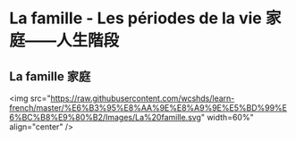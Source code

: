 # La famille - Les périodes de la vie 家庭——人生階段

## La famille 家庭
<img src="https://raw.githubusercontent.com/wcshds/learn-french/master/%E6%B3%95%E8%AA%9E%E8%A9%9E%E5%BD%99%E6%BC%B8%E9%80%B2/Images/La%20famille.svg" width=60%" align="center" />